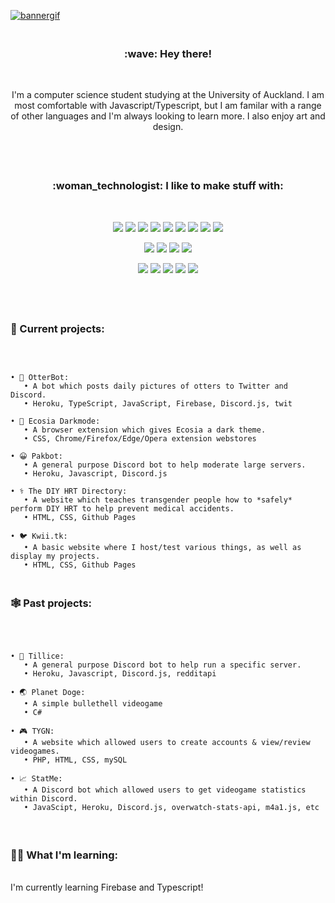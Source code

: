 [![bannergif](https://i.imgur.com/ST6EBtK.png)](https://kwii.tk/)
<h3 align="center"> <br/>:wave: Hey there!</h3><br/>
<p align="center"> I'm a computer science student studying at the University of Auckland. I am most comfortable with Javascript/Typescript, but I am familar with a range of other languages and I'm always looking to learn more. I also enjoy art and design.<br/><br/></p>


#
### 
<h3 align="center"> <br/>:woman_technologist: I like to make stuff with:</h3><br/>

<p align="center"> 
<img src ="https://img.shields.io/badge/Java-ED8B00?style=for-the-badge&logo=java&logoColor=black">
<img src ="https://img.shields.io/badge/JavaScript-F7DF1E?style=for-the-badge&logo=javascript&logoColor=black">
<img src ="https://img.shields.io/badge/Node.js-43853D?style=for-the-badge&logo=node.js&logoColor=white">
<img src ="https://img.shields.io/badge/CSS-239120?&style=for-the-badge&logo=css3&logoColor=white">
<img src ="https://img.shields.io/badge/HTML-239120?style=for-the-badge&logo=html5&logoColor=white">
<img src ="https://img.shields.io/badge/C%23-239120?style=for-the-badge&logo=c-sharp&logoColor=white">
<img src ="https://img.shields.io/badge/TypeScript-007ACC?style=for-the-badge&logo=typescript&logoColor=white">
<img src ="https://img.shields.io/badge/Python-3776AB?style=for-the-badge&logo=python&logoColor=white">
<img src ="https://img.shields.io/badge/PHP-777BB4?style=for-the-badge&logo=php&logoColor=white">
<br/>
</p>

<p align="center"> 
<img src ="https://img.shields.io/badge/Git-F05032.svg?style=for-the-badge&logo=Git&logoColor=white">
<img src ="https://img.shields.io/badge/Firebase-feb90c?style=for-the-badge&logo=firebase&logoColor=black">
<img src ="https://img.shields.io/badge/Heroku-430098?style=for-the-badge&logo=heroku&logoColor=white">
<img src ="https://img.shields.io/badge/MySQL-00000F?style=for-the-badge&logo=mysql&logoColor=white">
<br/>
</p>
 
<p align="center"> 
<img src ="https://img.shields.io/badge/Firefox-FF7139.svg?style=for-the-badge&logo=Firefox&logoColor=white">
<img src ="https://img.shields.io/badge/Illustrator-FF9A00.svg?style=for-the-badge&logo=Adobe-Illustrator&logoColor=white">
<img src ="https://img.shields.io/badge/Photoshop-31A8FF.svg?style=for-the-badge&logo=Adobe-Photoshop&logoColor=white">
<img src ="https://img.shields.io/badge/VS%20Code-007ACC.svg?style=for-the-badge&logo=Visual-Studio-Code&logoColor=white">
<img src ="https://img.shields.io/badge/Visual%20Studio-5C2D91.svg?style=for-the-badge&logo=Visual-Studio&logoColor=white">
<br/><br/>
</p>

#
### 

<h3> <br/>🌟 Current projects:</h3><br/>

``` 

• 🦦 OtterBot:
   • A bot which posts daily pictures of otters to Twitter and Discord.
   • Heroku, TypeScript, JavaScript, Firebase, Discord.js, twit
  
• 🌳 Ecosia Darkmode:
   • A browser extension which gives Ecosia a dark theme.
   • CSS, Chrome/Firefox/Edge/Opera extension webstores
   
• 😀 Pakbot:
   • A general purpose Discord bot to help moderate large servers.
   • Heroku, Javascript, Discord.js
 
• ⚕️ The DIY HRT Directory:
   • A website which teaches transgender people how to *safely* perform DIY HRT to help prevent medical accidents. 
   • HTML, CSS, Github Pages

• 🐦 Kwii.tk:
   • A basic website where I host/test various things, as well as display my projects.
   • HTML, CSS, Github Pages

```

### 
###

<h3> <br/>🕸️ Past projects:</h3><br/>

``` 
   
• 🐶 Tillice:
   • A general purpose Discord bot to help run a specific server.
   • Heroku, Javascript, Discord.js, redditapi
   
• 🌏 Planet Doge:
   • A simple bullethell videogame
   • C#
   
• 🎮 TYGN:
   • A website which allowed users to create accounts & view/review videogames.
   • PHP, HTML, CSS, mySQL
   
• 📈 StatMe:
   • A Discord bot which allowed users to get videogame statistics within Discord.
   • JavaScipt, Heroku, Discord.js, overwatch-stats-api, m4a1.js, etc

```

#
###

<h3> <br/>👩‍🏫 What I'm learning:</h3><br/>
I'm currently learning Firebase and Typescript!

